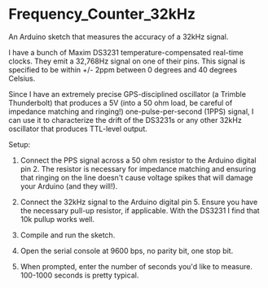 # Frequency_Counter_32kHz
An Arduino sketch that measures the accuracy of a 32kHz signal.

I have a bunch of Maxim DS3231 temperature-compensated real-time clocks. They emit a 32,768Hz signal on one of their pins. This signal is specified to be within +/- 2ppm between 0 degrees and 40 degrees Celsius.

Since I have an extremely precise GPS-disciplined oscillator (a Trimble Thunderbolt) that produces a 5V (into a 50 ohm load, be careful of impedance matching and ringing!) one-pulse-per-second (1PPS) signal, I can use it to characterize the drift of the DS3231s or any other 32kHz oscillator that produces TTL-level output.

Setup:

1. Connect the PPS signal across a 50 ohm resistor to the Arduino digital pin 2. The resistor is necessary for impedance matching and ensuring that ringing on the line doesn't cause voltage spikes that will damage your Arduino (and they will!).

2. Connect the 32kHz signal to the Arduino digital pin 5. Ensure you have the necessary pull-up resistor, if applicable. With the DS3231 I find that 10k pullup works well.

3. Compile and run the sketch.

4. Open the serial console at 9600 bps, no parity bit, one stop bit.

5. When prompted, enter the number of seconds you'd like to measure. 100-1000 seconds is pretty typical.
